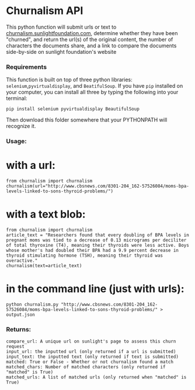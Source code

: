 Churnalism API
===============
This python function will submit urls or text to [churnalism.sunlightfoundation.com](http://churnalism.sunlightfoundation.com/), determine whether they have been "churned", and return the url(s) of the original content, the number of characters the documents share, and a link to compare the documents side-by-side on sunlight foundation's website

### Requirements
This function is built on top of three python libraries: `selenium`,`pyvirtualdisplay`, and `BeatifulSoup`.  If you have `pip` installed on your computer, you can install all three by typing the following into your terminal:
```
pip install selenium pyvirtualdisplay BeautifulSoup
```
Then download this folder somewhere that your PYTHONPATH will recognize it.
### Usage:

# with a url:
```
from churnalism import churnalism
churnalism(url="http://www.cbsnews.com/8301-204_162-57526084/moms-bpa-levels-linked-to-sons-thyroid-problems/")
```

# with a text blob:
```
from churnalism import churnalism
article_text = "Researchers found that every doubling of BPA levels in pregnant moms was tied to a decrease of 0.13 micrograms per deciliter of total thyroxine (T4), meaning their thyroids were less active. Boys whose mother's had doubled their BPA had a 9.9 percent decrease in thyroid stimulating hormone (TSH), meaning their thyroid was overactive."
churnalism(text=article_text)
```

# in the command line (just with urls):
```
python churnalism.py "http://www.cbsnews.com/8301-204_162-57526084/moms-bpa-levels-linked-to-sons-thyroid-problems/" > output.json
```

### Returns:
```
compare_url: A unique url on sunlight's page to assess this churn request
input_url: the inputted url (only returned if a url is submitted)
input_text: the inputted text (only returned if text is submitted)
matched: True or False - Whether or not churnalism found a match
matched_chars: Number of matched characters (only returned if "matched" is True)
matched_urls: A list of matched urls (only returned when "matched" is True)
```
